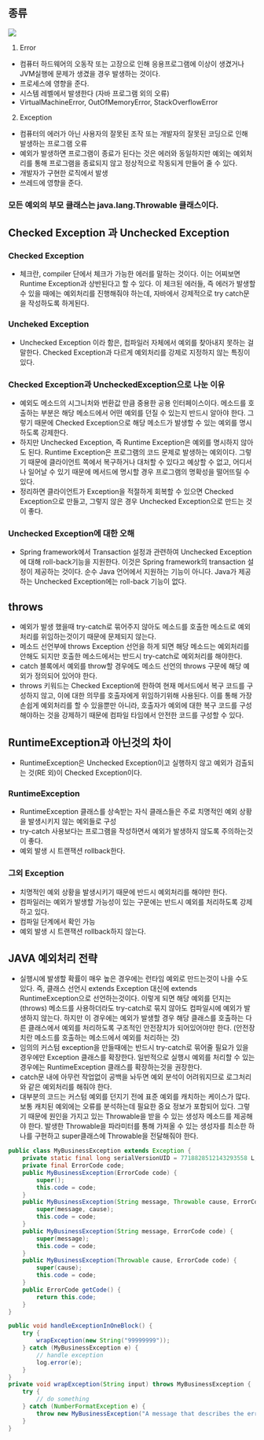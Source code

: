 ## 종류

![](https://user-images.githubusercontent.com/70433341/104199159-6d2f1200-546a-11eb-89bd-207c4d2c149f.png)

1. Error
 - 컴퓨터 하드웨어의 오동작 또는 고장으로 인해 응용프로그램에 이상이 생겼거나 JVM실행에 문제가 생겼을 경우 발생하는 것이다.
 - 프로세스에 영향을 준다.
 - 시스템 레벨에서 발생한다 (자바 프로그램 외의 오류)
 - VirtualMachineError, OutOfMemoryError, StackOverflowError

2. Exception
 - 컴퓨터의 에러가 아닌 사용자의 잘못된 조작 또는 개발자의 잘못된 코딩으로 인해 발생하는 프로그램 오류
 - 예외가 발생하면 프로그램이 종료가 된다는 것은 에러와 동일하지만 예외는 예외처리를 통해 프로그램을 종료되지 않고 정상적으로 작동되게 만들어 줄 수 있다.
 - 개발자가 구현한 로직에서 발생
 - 쓰레드에 영향을 준다.

### 모든 예외의 부모 클래스는 java.lang.Throwable 클래스이다.
 
## Checked Exception 과 Unchecked Exception

### Checked Exception
- 체크란, compiler 단에서 체크가 가능한 에러를 말하는 것이다. 이는 어찌보면 Runtime Exception과 상반된다고 할 수 있다. 이 체크된 에러들, 즉 에러가 발생할 수 있을 때에는 예외처리를 진행해줘야 하는데, 자바에서 강제적으로 try catch문을 작성하도록 하게된다.

### Uncheked Exception
- Unchecked Exception 이라 함은, 컴파일러 자체에서 예외를 찾아내지 못하는 걸 말한다. Checked Exception과 다르게 예외처리를 강제로 지정하지 않는 특징이 있다.

### Checked Exception과 UncheckedException으로 나눈 이유
 - 예외도 메소드의 시그니처와 번환값 만큼 중용한 공용 인터페이스이다. 메소드를 호출하는 부분은 해당 메소드에서 어떤 예외를 던질 수 있는지 반드시 알아야 한다. 그렇기 때문에 Checked Exception으로 해당 메소드가 발생할 수 있는 예외를 명시하도록 강제한다.
 - 하지만 Unchecked Exception, 즉 Runtime Exception은 예외를 명시하지 않아도 된다. Runtime Exception은 프로그램의 코드 문제로 발생하는 예외이다. 그렇기 때문에 클라이언트 쪽에서 복구하거나 대처할 수 있다고 예상할 수 없고, 어디서나 일어날 수 있기 때문에 메서드에 명시할 경우 프로그램의 명확성을 떨어뜨릴 수 있다.
 - 정리하면 클라이언트가 Exception을 적절하게 회복할 수 있으면 Checked Exception으로 만들고, 그렇지 않은 경우 Unchecked Exception으로 만드는 것이 좋다.

### Unchecked Exception에 대한 오해
-  Spring framework에서 Transaction 설정과 관련하여 Unchecked Exception에 대해 roll-back기능을 지원한다. 이것은 Spring framework의 transaction 설정이 제공하는 것이다. 순수 Java 언어에서 지원하는 기능이 아니다. Java가 제공하는 Unchecked Exception에는 roll-back 기능이 없다.

## throws
 - 예외가 발생 했을때 try-catch로 묶어주지 않아도 메소드를 호출한 메소드로 예외처리를 위임하는것이기 때문에 문제되지 않는다.
 - 메소드 선언부에 throws Exception 선언을 하게 되면 해당 메소드는 예외처리를 안해도 되지만 호출한 메소드에서는 반드시 try-catch로 예외처리를 해야한다.
 - catch 블록에서 예외를 throw할 경우에도 메소드 선언의 throws 구문에 해당 예외가 정의되어 있어야 한다.
 - throws 키워드는 Checked Exception에 한하여 현재 메서드에서 복구 코드를 구성하지 않고, 이에 대한 의무를 호출자에게 위임하기위해 사용된다. 이를 통해 가장 손쉽게 예외처리를 할 수 있을뿐만 아니라, 호출자가 예외에 대한 복구 코드를 구성해야하는 것을 강제하기 때문에 컴파일 타임에서 안전한 코드를 구성할 수 있다.

## RuntimeException과 아닌것의 차이
 - RuntimeException은 Unchecked Exception이고 실행하지 않고 예외가 검출되는 것(RE 외)이 Checked Exception이다.

### RuntimeException
 - RuntimeException 클래스를 상속받는 자식 클래스들은 주로 치명적인 예외 상황을 발생시키지 않는 예외들로 구성
 - try-catch 사용보다는 프로그램을 작성하면서 예외가 발생하지 않도록 주의하는것이 좋다.
 - 예외 발생 시 트랜잭션 rollback한다.

### 그외 Exception
 - 치명적인 예외 상황을 발생시키기 때문에 반드시 예외처리를 해야만 한다.
 - 컴파일러는 예외가 발생할 가능성이 있는 구문에는 반드시 예외를 처리하도록 강제하고 있다.
 - 컴파일 단계에서 확인 가능
 - 예외 발생 시 트랜잭션 rollback하지 않는다.

## JAVA 예외처리 전략
 - 실행시에 발생할 확률이 매우 높은 경우에는 런타임 예외로 만드는것이 나을 수도 있다. 즉, 클래스 선언시 extends Exception 대신에 extends RuntimeException으로 선언하는것이다.
   이렇게 되면 해당 예외를 던지는(throws) 메소드를 사용하더라도 try-catch로 묶지 않아도 컴파일시에 예외가 발생하지 않는다. 하지만 이 경우에는 예외가 발생할 경우 해당 클래스를 호출하는 다른 클래스에서 예외를 처리하도록 구조적인 안전장치가 되어있어야만 한다. (안전장치란 메소드를 호출하는 메소드에서 예외를 처리하는 것)
 - 임의의 커스텀 exception을 만들때에는 반드시 try-catch로 묶어줄 필요가 있을 경우에만 Exception 클래스를 확장한다. 일반적으로 실행시 예외를 처리할 수 있는 경우에는 RuntimeException 클래스를 확장하는것을 권장한다.
 - catch문 내에 아무런 작업없이 공백을 놔두면 예외 분석이 어려워지므로 로그처리와 같은 예외처리를 해줘야 한다. 
 - 대부분의 코드는 커스텀 예외를 던지기 전에 표준 예외를 캐치하는 케이스가 많다. 보통 캐치된 예외에는 오류를 분석하는데 필요한 중요 정보가 포함되어 있다.  그렇기 때문에 원인을 가지고 있는 Throwable을 받을 수 있는 생성자 메소드를 제공해야 한다. 발생한 Throwable을 파라미터를 통해 가져올 수 있는 생성자를 최소한 하나를 구현하고 super클래스에 Throwable을 전달해줘야 한다.

```java
public class MyBusinessException extends Exception {
    private static final long serialVersionUID = 7718828512143293558 L;
    private final ErrorCode code;
    public MyBusinessException(ErrorCode code) {
        super();
        this.code = code;
    }
    public MyBusinessException(String message, Throwable cause, ErrorCode code) {
        super(message, cause);
        this.code = code;
    }
    public MyBusinessException(String message, ErrorCode code) {
        super(message);
        this.code = code;
    }
    public MyBusinessException(Throwable cause, ErrorCode code) {
        super(cause);
        this.code = code;
    }
    public ErrorCode getCode() {
        return this.code;
    }
}
```
```java
public void handleExceptionInOneBlock() {
    try {
        wrapException(new String("99999999"));
    } catch (MyBusinessException e) {
        // handle exception
        log.error(e);
    }
}
private void wrapException(String input) throws MyBusinessException {
    try {
        // do something
    } catch (NumberFormatException e) {
        throw new MyBusinessException("A message that describes the error.", e, ErrorCode.INVALID_PORT_CONFIGURATION);
    }
}
```
